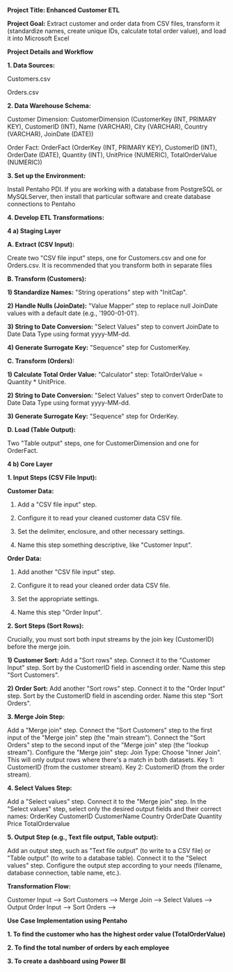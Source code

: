 
**Project Title: Enhanced Customer ETL**

**Project Goal:** Extract customer and order data from CSV files, transform it (standardize names, create unique IDs, calculate total order value), and load it into Microsoft Excel

**Project Details and Workflow**

**1. Data Sources:**

Customers.csv

Orders.csv

**2. Data Warehouse Schema:**

Customer Dimension: CustomerDimension (CustomerKey (INT, PRIMARY KEY), CustomerID (INT), Name (VARCHAR), City (VARCHAR), Country (VARCHAR), JoinDate (DATE))

Order Fact: OrderFact (OrderKey (INT, PRIMARY KEY), CustomerID (INT), OrderDate (DATE), Quantity (INT), UnitPrice (NUMERIC), TotalOrderValue (NUMERIC))

**3. Set up the Environment:**

Install Pentaho PDI. If you are working with a database from PostgreSQL or MySQLServer, then install that particular software and create database connections to Pentaho

**4. Develop ETL Transformations:**

**4 a) Staging Layer**

**A. Extract (CSV Input):**

Create two "CSV file input" steps, one for Customers.csv and one for Orders.csv. It is recommended that you transform both in separate files

**B. Transform (Customers):**

**1) Standardize Names:** "String operations" step with "InitCap".

**2) Handle Nulls (JoinDate):** "Value Mapper" step to replace null JoinDate values with a default date (e.g., '1900-01-01').

**3) String to Date Conversion:** "Select Values" step to convert JoinDate to Date Data Type using format yyyy-MM-dd.
 
**4) Generate Surrogate Key:** "Sequence" step for CustomerKey.

**C. Transform (Orders):**

**1) Calculate Total Order Value:** "Calculator" step: TotalOrderValue = Quantity * UnitPrice.
   
**2) String to Date Conversion:** "Select Values" step to convert OrderDate to Date Data Type using format yyyy-MM-dd.
   
**3) Generate Surrogate Key:** "Sequence" step for OrderKey.

**D. Load (Table Output):**

Two "Table output" steps, one for CustomerDimension and one for OrderFact.

**4 b) Core Layer**

**1. Input Steps (CSV File Input):**

**Customer Data:**

1) Add a "CSV file input" step.
 
2) Configure it to read your cleaned customer data CSV file.
 
3) Set the delimiter, enclosure, and other necessary settings.
 
4) Name this step something descriptive, like "Customer Input".

**Order Data:**

1) Add another "CSV file input" step.

2) Configure it to read your cleaned order data CSV file.

3) Set the appropriate settings.

4) Name this step "Order Input".

**2. Sort Steps (Sort Rows):**

Crucially, you must sort both input streams by the join key (CustomerID) before the merge join.

**1) Customer Sort:**
Add a "Sort rows" step.
Connect it to the "Customer Input" step.
Sort by the CustomerID field in ascending order.
Name this step "Sort Customers".

**2) Order Sort:**
Add another "Sort rows" step.
Connect it to the "Order Input" step.
Sort by the CustomerID field in ascending order.
Name this step "Sort Orders".

**3. Merge Join Step:**

Add a "Merge join" step.
Connect the "Sort Customers" step to the first input of the "Merge join" step (the "main stream").
Connect the "Sort Orders" step to the second input of the "Merge join" step (the "lookup stream").
Configure the "Merge join" step:
Join Type: Choose "Inner Join". This will only output rows where there's a match in both datasets.
Key 1: CustomerID (from the customer stream).
Key 2: CustomerID (from the order stream).

**4. Select Values Step:**

Add a "Select values" step.
Connect it to the "Merge join" step.
In the "Select values" step, select only the desired output fields and their correct names:
OrderKey
CustomerID
CustomerName
Country
OrderDate
Quantity
Price
TotalOrdervalue

**5. Output Step (e.g., Text file output, Table output):**

Add an output step, such as "Text file output" (to write to a CSV file) or "Table output" (to write to a database table).
Connect it to the "Select values" step.
Configure the output step according to your needs (filename, database connection, table name, etc.).


**Transformation Flow:**

Customer Input --> Sort Customers -->
                                       Merge Join --> Select Values --> Output
Order Input    --> Sort Orders    -->



**Use Case Implementation using Pentaho**

**1. To find the customer who has the highest order value (TotalOrderValue)**

**2. To find the total number of orders by each employee**

**3. To create a dashboard using Power BI**
